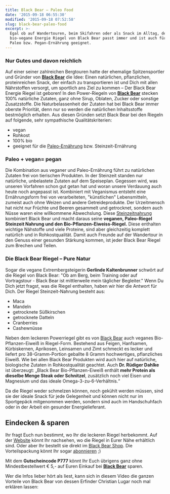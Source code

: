 ```yaml
---
title: Black Bear – Paleo Food
date: '2015-09-18 06:55:30'
modified: '2015-09-18 07:52:58'
slug: black-bear-paleo-food
excerpt: >-
  Egal ob auf Wandertouren, beim Skifahren oder als Snack im Alltag, der
  bio-vegane Energie Riegel von Black Bear passt immer und ist auch für eine
  Paleo bzw. Pegan-Ernährung geeignet.
---
```


### Nur Gutes und davon reichlich

Auf einer seiner zahlreichen Bergtouren hatte der ehemalige Spitzensportler und Gründer von **[Black Bear](http://black-bear.com/cms/de/default.asp)** die Idee: Einen natürlichen, pflanzlichen, proteinreichen Snack, der einfach zu transportieren ist und Dich mit allen Nährstoffen versorgt, um sportlich ans Ziel zu kommen – Der Black Bear Energie Riegel ist geboren! In den Power-Riegeln von **[Black Bear](http://black-bear.com/cms/de/default.asp)** stecken 100% natürliche Zutaten, ganz ohne Sirup, Oblaten, Zucker oder sonstige Zusatzstoffe. Die Naturbelassenheit der Zutaten hat bei Black Bear immer oberste Priorität, denn nur so werden die natürlichen Inhaltsstoffe bestmöglich erhalten. Aus diesen Gründen setzt Black Bear bei den Riegeln auf folgende, sehr sympathische Qualitätskriterien:

*   vegan
*   Rohkost
*   100% bio
*   geeignet für die [Paleo-Ernährung](http://www.paleo360.de/was-ist-paleo/) bzw. Steinzeit-Ernährung

### Paleo + vegan= pegan

Die Kombination aus veganer und Paleo-Ernährung führt zu natürlichen Zutaten frei von tierischen Produkten. In der Steinzeit standen nur natürliche, unbelastete Zutaten auf dem Speiseplan. Gegessen wird, was unseren Vorfahren schon gut getan hat und woran unsere Verdauung auch heute noch angepasst ist. Kombiniert mit Veganismus entsteht eine Ernährungsform frei von verarbeiteten, "künstlichen" Lebensmitteln, zumeist auch ohne Weizen und andere Getreideprodukte. Der Urzeitmensch hat nicht nur Früchte und Beeren gesammelt und getrocknet, sondern auch Nüsse waren eine willkommene Abwechslung. Diese [Steinzeitnahrung](http://black-bear.com/cms/de/steinzeiternaehrung.asp) kombiniert Black Bear und macht daraus seine **veganen, Paleo-Riegel Steinzeit Nahrung und den Bio-Pflanzen-Eiweiss-Riegel.** Diese enthalten wichtige Nähstoffe und viele Proteine, sind aber gleichzeitig komplett natürlich und in Rohkostqualität. Damit auch Freunde auf der Wandertour in den Genuss einer gesunden Stärkung kommen, ist jeder Black Bear Riegel zum Brechen und Teilen.

### Die Black Bear Riegel – Pure Natur

Sogar die vegane Extrembergsteigerin **Gerlinde Kaltenbrunner** schwört auf die Riegel von Black Bear: "Ob am Berg, beim Training oder auf Vortragstour - Black Bear ist mittlerweile mein täglicher Begleiter." Wenn Du Dich jetzt fragst, was die Riegel enthalten, haben wir hier die Antwort für Dich. Der Riegel Steinzeit-Nahrung besteht aus:

*   Maca
*   Mandeln
*   getrocknete Süßkirschen
*   getrocknete Datteln
*   Cranberries
*   Cashewnüsse

Neben dem leckeren Powerriegel gibt es von [Black Bear](http://black-bear.com/cms/de/default.asp) auch veganes Bio-Pflanzen-Eiweiß in Riegel-Form. Bestehend aus Feigen, Hanfsamen, Kürbiskernen, Aprikosen, Leinsamen und Zimt schmeckt es lecker und liefert pro 38-Gramm-Portion geballte 8 Gramm hochwertiges, pflanzliches Eiweiß. Wie bei allen Black Bear Produkten wird auch hier auf natürliche, biologische Zutaten in Rohkostqualität geachtet. [<!-- Image removed (no copyright): black-bear-pflanzen-eiweiss-1-640x424.jpg -->](https://www.veganblatt.com/i/black-bear-pflanzen-eiweiss-1.jpg) Auch **Dr. Rüdiger Dahlke** ist überzeugt: „Black Bear Bio-Pflanzen-Eiweiß enthält **mehr Protein als dieselbe Menge Steak oder Schnitzel**, zusätzlich noch viel Eisen und Magnesium und das ideale Omega-3-zu-6-Verhältnis.“

Da die Riegel weder schmelzen können, noch gekühlt werden müssen, sind sie der ideale Snack für jede Gelegenheit und können nicht nur im Sportgepäck mitgenommen werden, sondern sind auch im Handschuhfach oder in der Arbeit ein gesunder Energielieferant.

## Eindecken & sparen

Ihr fragt Euch nun bestimmt, wo Ihr die leckeren Riegel herbekommt. Auf der [Website](http://black-bear.com/cms/de/fachhaendler.asp) könnt Ihr nachsehen, wo die Riegel in Eurer Nähe erhältlich sind. Oder aber Ihr bestellt sie direkt im [Black Bear Shop](http://black-bear.com/cms/produkte.asp?gr=5.1). Die Vorteilspackung könnt Ihr sogar [abonnieren](http://black-bear.com/cms/detail.asp?gr=5.1&dps=6&so=nro&page=1&vt=&id=135) ;)

Mit dem **Gutscheincode P777** könnt Ihr Euch übrigens ganz ohne Mindestbestellwert € 5,- auf Euren Einkauf bei **[Black Bear](http://black-bear.com/cms/produkte.asp?gr=5.1)** sparen.

Wer die Infos lieber hört als liest, kann sich in diesem Video die ganzen Vorteile von Black Bear von dessen Erfinder Christian Lugar noch mal erklären lassen:
